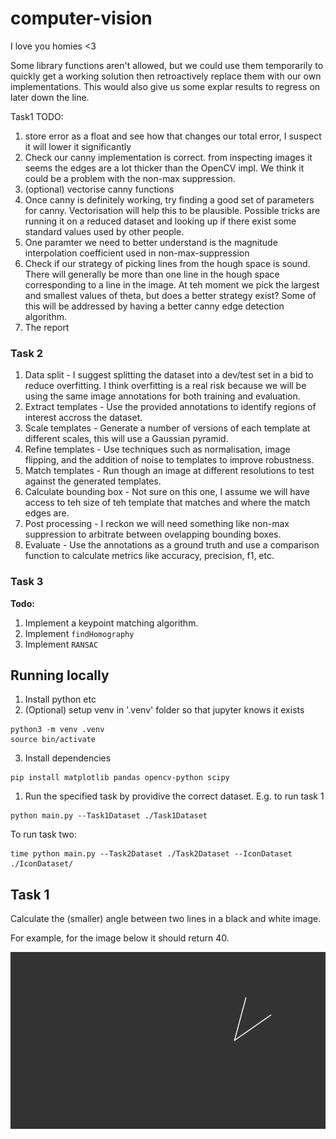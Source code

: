 # computer-vision
I love you homies <3

Some library functions aren't allowed, but we could use them temporarily to quickly get a working solution then retroactively replace them with our own implementations.
This would also give us some explar results to regress on later down the line. 

Task1 TODO:
1. store error as a float and see how that changes our total error, I suspect it will lower it significantly
2. Check our canny implementation is correct. from inspecting images it seems the edges are a lot thicker than the OpenCV impl. We think it could be a problem with the non-max suppression.
3. (optional) vectorise canny functions
4. Once canny is definitely working, try finding a good set of parameters for canny. Vectorisation will help this to be plausible. Possible tricks are running it on a reduced dataset and looking up if there exist some standard values used by other people.
5. One paramter we need to better understand is the magnitude interpolation coefficient used in non-max-suppression
6. Check if our strategy of picking lines from the hough space is sound. There will generally be more than one line in the hough space corresponding to a line in the image. At teh moment we pick the largest and smallest values of theta, but does a better strategy exist? Some of this will be addressed by having a better canny edge detection algorithm.
7. The report

### Task 2

1. Data split - I suggest splitting the dataset into a dev/test set in a bid to reduce overfitting. I think overfitting is a real risk because we will be using the same image annotations for both training and evaluation. 
2. Extract templates - Use the provided annotations to identify regions of interest accross the dataset.
3. Scale templates - Generate a number of versions of each template at different scales, this will use a Gaussian pyramid.
4. Refine templates - Use techniques such as normalisation, image flipping, and the addition of noise to templates to improve robustness.
5. Match templates - Run though an image at different resolutions to test against the generated templates.
6. Calculate bounding box - Not sure on this one, I assume we will have access to teh size of teh template that matches and where the match edges are.
7. Post processing - I reckon we will need something like non-max suppression to arbitrate between ovelapping bounding boxes.
8. Evaluate - Use the annotations as a ground truth and use a comparison function to calculate metrics like accuracy, precision, f1, etc.

### Task 3

**Todo:**

1. Implement a keypoint matching algorithm.
2. Implement `findHomography`
3. Implement `RANSAC`

## Running locally
1. Install python etc
2. (Optional) setup venv in '.venv' folder so that jupyter knows it exists
```shell
python3 -m venv .venv
source bin/activate
```

3. Install dependencies
```shell
pip install matplotlib pandas opencv-python scipy
```

1. Run the specified task by providive the correct dataset. E.g. to run task 1
```shell
python main.py --Task1Dataset ./Task1Dataset
```

To run task two:
```shell
time python main.py --Task2Dataset ./Task2Dataset --IconDataset ./IconDataset/
```

## Task 1 
Calculate the (smaller) angle between two lines in a black and white image.

For example, for the image below it should return 40.

![Two lines at a 40 degree angle](Task1Dataset/image1.png "Two lines at a 40 degree angle")